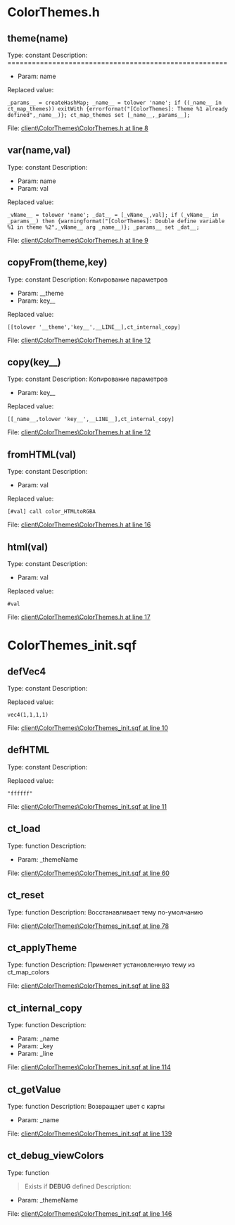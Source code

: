 # ColorThemes.h

## theme(name)

Type: constant
Description: ======================================================
- Param: name

Replaced value:
```sqf
_params__ = createHashMap; _name__ = tolower 'name'; if ((_name__ in ct_map_themes)) exitWith {errorformat("[ColorThemes]: Theme %1 already defined",_name__)}; ct_map_themes set [_name__,_params__];
```
File: [client\ColorThemes\ColorThemes.h at line 8](../../../Src/client/ColorThemes/ColorThemes.h#L8)
## var(name,val)

Type: constant
Description: 
- Param: name
- Param: val

Replaced value:
```sqf
_vName__ = tolower 'name'; _dat__ = [_vName__,val]; if (_vName__ in _params__) then {warningformat("[ColorThemes]: Double define variable %1 in theme %2",_vName__ arg _name__)}; _params__ set _dat__;
```
File: [client\ColorThemes\ColorThemes.h at line 9](../../../Src/client/ColorThemes/ColorThemes.h#L9)
## copyFrom(__theme,key__)

Type: constant
Description: Копирование параметров
- Param: __theme
- Param: key__

Replaced value:
```sqf
[[tolower '__theme','key__',__LINE__],ct_internal_copy]
```
File: [client\ColorThemes\ColorThemes.h at line 12](../../../Src/client/ColorThemes/ColorThemes.h#L12)
## copy(key__)

Type: constant
Description: Копирование параметров
- Param: key__

Replaced value:
```sqf
[[_name__,tolower 'key__',__LINE__],ct_internal_copy]
```
File: [client\ColorThemes\ColorThemes.h at line 12](../../../Src/client/ColorThemes/ColorThemes.h#L12)
## fromHTML(val)

Type: constant
Description: 
- Param: val

Replaced value:
```sqf
[#val] call color_HTMLtoRGBA
```
File: [client\ColorThemes\ColorThemes.h at line 16](../../../Src/client/ColorThemes/ColorThemes.h#L16)
## html(val)

Type: constant
Description: 
- Param: val

Replaced value:
```sqf
#val
```
File: [client\ColorThemes\ColorThemes.h at line 17](../../../Src/client/ColorThemes/ColorThemes.h#L17)
# ColorThemes_init.sqf

## defVec4

Type: constant
Description: 


Replaced value:
```sqf
vec4(1,1,1,1)
```
File: [client\ColorThemes\ColorThemes_init.sqf at line 10](../../../Src/client/ColorThemes/ColorThemes_init.sqf#L10)
## defHTML

Type: constant
Description: 


Replaced value:
```sqf
"ffffff"
```
File: [client\ColorThemes\ColorThemes_init.sqf at line 11](../../../Src/client/ColorThemes/ColorThemes_init.sqf#L11)
## ct_load

Type: function
Description: 
- Param: _themeName

File: [client\ColorThemes\ColorThemes_init.sqf at line 60](../../../Src/client/ColorThemes/ColorThemes_init.sqf#L60)
## ct_reset

Type: function
Description: Восстанавливает тему по-умолчанию


File: [client\ColorThemes\ColorThemes_init.sqf at line 78](../../../Src/client/ColorThemes/ColorThemes_init.sqf#L78)
## ct_applyTheme

Type: function
Description: Применяет установленную тему из ct_map_colors


File: [client\ColorThemes\ColorThemes_init.sqf at line 83](../../../Src/client/ColorThemes/ColorThemes_init.sqf#L83)
## ct_internal_copy

Type: function
Description: 
- Param: _name
- Param: _key
- Param: _line

File: [client\ColorThemes\ColorThemes_init.sqf at line 114](../../../Src/client/ColorThemes/ColorThemes_init.sqf#L114)
## ct_getValue

Type: function
Description: Возвращает цвет с карты
- Param: _name

File: [client\ColorThemes\ColorThemes_init.sqf at line 139](../../../Src/client/ColorThemes/ColorThemes_init.sqf#L139)
## ct_debug_viewColors

Type: function
> Exists if **DEBUG** defined
Description: 
- Param: _themeName

File: [client\ColorThemes\ColorThemes_init.sqf at line 146](../../../Src/client/ColorThemes/ColorThemes_init.sqf#L146)

